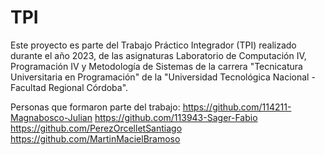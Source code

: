 # TPI

Este proyecto es parte del Trabajo Práctico Integrador (TPI) realizado durante el año 2023, de las asignaturas Laboratorio de Computación IV, Programación IV y Metodología de Sistemas de la carrera "Tecnicatura Universitaria en Programación" de la "Universidad Tecnológica Nacional - Facultad Regional Córdoba".

Personas que formaron parte del trabajo:
  https://github.com/114211-Magnabosco-Julian
  https://github.com/113943-Sager-Fabio
  https://github.com/PerezOrcelletSantiago
  https://github.com/MartinMacielBramoso
